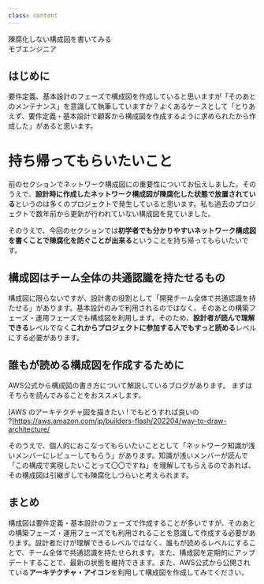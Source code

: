 ```yaml
---
class: content
---
```


<div class="doc-header">
  <div class="doc-title">陳腐化しない構成図を書いてみる</div>
  <div class="doc-author">モブエンジニア</div>
</div>

## はじめに

要件定義、基本設計のフェーズで構成図を作成していると思いますが「そのあとのメンテナンス」を意識して執筆していますか？よくあるケースとして「とりあえず、要件定義・基本設計で顧客から構成図を作成するように求められたから作成した」があると思います。

# 持ち帰ってもらいたいこと

前のセクションでネットワーク構成図にの重要性についてお伝えしました。そのうえで、**設計時に作成したネットワーク構成図が陳腐化した状態で放置されている**というのは多くのプロジェクトで発生していると思います。私も過去のプロジェクトで数年前から更新が行われていない構成図を見ていました。

そのうえで、今回のセクションでは**初学者でも分かりやすいネットワーク構成図を書くことで陳腐化を防ぐことが出来る**ということを持ち帰ってもらいたいです。

## 構成図はチーム全体の共通認識を持たせるもの

構成図に限らないですが、設計書の役割として「開発チーム全体で共通認識を持たせる」があります。基本設計のみで利用されるのではなく、そのあとの構築フェーズ・運用フェーズでも構成図を利用します。そのため、**設計者が読んで理解できる**レベルでなく**これからプロジェクトに参加する人でもすっと読める**レベルにする必要があります。

## 誰もが読める構成図を作成するために

AWS公式から構成図の書き方について解説しているブログがあります。
まずはそちらを読んでみることをおススメします。

[AWS のアーキテクチャ図を描きたい ! でもどうすれば良いの ?]https://aws.amazon.com/jp/builders-flash/202204/way-to-draw-architecture/

そのうえで、個人的におこなってもらいたいこととして「ネットワーク知識が浅いメンバーにレビューしてもらう」があります。知識が浅いメンバーが読んで「この構成で実現したいことって〇〇ですね」を理解してもらえるのであれば、その構成図は引継ぎしても陳腐化しづらいと考えられます。

## まとめ

構成図は要件定義・基本設計のフェーズで作成することが多いですが、そのあとの構築フェーズ・運用フェーズでも利用されることを意識して作成する必要があります。設計者だけが理解できるレベルではなく、誰もが読めるレベルにすることで、チーム全体で共通認識を持たせられます。また、構成図を定期的にアップデートすることで、最新の状態を維持できます。また、AWS公式から公開されている**アーキテクチャ・アイコン**を利用して構成図を作成してみてください。